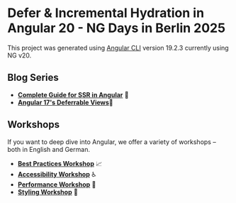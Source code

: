 # Defer & Incremental Hydration in Angular 20 - NG Days in Berlin 2025

This project was generated using [Angular CLI](https://github.com/angular/angular-cli) version 19.2.3 currently using NG v20.

## Blog Series

- [**Complete Guide for SSR in Angular**](https://www.angulararchitects.io/blog/complete-guide-for-server-side-rendering-ssr-in-angular/) 🚀
- [**Angular 17's Deferrable Views**](https://www.angulararchitects.io/blog/how-to-improve-initial-load-performance-with-angular-17s-deferrable-views/)🚀

## Workshops

If you want to deep dive into Angular, we offer a variety of workshops – both in English and German.

- [**Best Practices Workshop**](https://www.angulararchitects.io/training/angular-best-practices/) 📈
- [**Accessibility Workshop**](https://www.angulararchitects.io/training/angular-accessibility-workshop/) ♿
- [**Performance Workshop**](https://www.angulararchitects.io/training/angular-performance-optimization-workshop/) 🚀
- [**Styling Workshop**](https://www.angulararchitects.io/training/angular-styling-workshop/) 🎨
